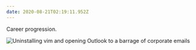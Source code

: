 ```yaml
---
date: 2020-08-21T02:19:11.952Z
---
```


Career progression.

![Uninstalling vim and opening Outlook to a barrage of corporate emails](/img/posts/career_progression.gif)
